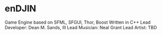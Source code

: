 enDJIN
======

Game Engine based on SFML, SFGUI, Thor, Boost
Written in C++
Lead Developer: Dean M. Sands, III
Lead Musician: Neal Grant
Lead Artist: TBD



